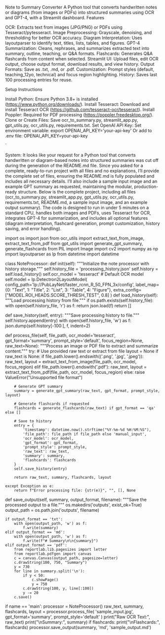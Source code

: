 Note to Summary Converter
A Python tool that converts handwritten notes or diagrams (from images or PDFs) into structured summaries using OCR and GPT-4, with a Streamlit dashboard.
Features

OCR: Extracts text from images (JPG/PNG) or PDFs using Tesseract/pytesseract.
Image Preprocessing: Grayscale, denoising, and thresholding for better OCR accuracy.
Diagram Interpretation: Uses layoutparser to identify text, titles, lists, tables, and figures.
GPT-4 Summarization: Cleans, rephrases, and summarizes extracted text into summary, outline, teaching, or Q&A formats.
Flashcards: Generates Q&A flashcards from content when selected.
Streamlit UI: Upload files, edit OCR output, choose output format, download results, and view history.
Output Formats: Save as .txt, .md, or .pdf.
Customization: Prompt styles (default, teaching_12yo, technical) and focus region highlighting.
History: Saves last 100 processing entries for reuse.

Setup Instructions

Install Python: Ensure Python 3.8+ is installed (https://www.python.org/downloads/).
Install Tesseract: Download and install Tesseract OCR (https://github.com/tesseract-ocr/tesseract).
Install Poppler: Required for PDF processing (https://poppler.freedesktop.org/).
Clone or Create Files: Save ocr_to_summary.py, streamlit_app.py, gpt_utils.py, ocr_utils.py, requirements.txt.
Set OpenAI API Key:
Set environment variable: export OPENAI_API_KEY='your-api-key'
Or add to .env file: OPENAI_API_KEY=your-api-key


`

System: It looks like your request for a Python tool that converts handwritten or diagram-based notes into structured summaries was cut off during the generation of the README.md file. Since you asked for a complete, ready-to-run project with all files and no explanations, I’ll provide the complete set of files, ensuring the README.md is fully populated and includes all necessary details. I’ll also include a sample input image and an example GPT summary as requested, maintaining the modular, production-ready structure.
Below is the complete project, including all files (ocr_to_summary.py, streamlit_app.py, gpt_utils.py, ocr_utils.py, requirements.txt, README.md, a sample input image, and an example output summary). The code is designed to run in under 5 minutes on a standard CPU, handles both images and PDFs, uses Tesseract for OCR, integrates GPT-4 for summarization, and includes all optional features (diagram interpretation, flashcard generation, prompt customization, history saving, and error handling).


import os
import json
from ocr_utils import extract_text_from_image, extract_text_from_pdf
from gpt_utils import generate_gpt_summary, generate_flashcards
from PIL import Image
import cv2
import numpy as np
import layoutparser as lp
from datetime import datetime

class NoteProcessor:    def init(self):        """Initialize the note processor with history storage."""        self.history_file = 'processing_history.json'        self.history = self.load_history()        self.ocr_model = 'tesseract'  # Default OCR model        self.model = lp.Detectron2LayoutModel(            config_path='lp://PubLayNet/faster_rcnn_R_50_FPN_3x/config',            label_map={0: "Text", 1: "Title", 2: "List", 3: "Table", 4: "Figure"},            extra_config=["MODEL.ROI_HEADS.SCORE_THRESH_TEST", 0.8]        )
def load_history(self):
    """Load processing history from file."""
    if os.path.exists(self.history_file):
        with open(self.history_file, 'r') as f:
            return json.load(f)
    return []

def save_history(self, entry):
    """Save processing history to file."""
    self.history.append(entry)
    with open(self.history_file, 'w') as f:
        json.dump(self.history[-100:], f, indent=2)

def process_file(self, file_path, ocr_model='tesseract', gpt_format='summary', prompt_style='default', focus_region=None, raw_text=None):
    """Process an image or PDF file to extract and summarize content."""
    try:
        # Use provided raw text or extract from file
        layout = None
        if raw_text is None:
            if file_path.lower().endswith(('.png', '.jpg', '.jpeg')):
                raw_text, layout = extract_text_from_image(file_path, ocr_model, focus_region)
            elif file_path.lower().endswith('.pdf'):
                raw_text, layout = extract_text_from_pdf(file_path, ocr_model, focus_region)
            else:
                raise ValueError("Unsupported file format")

        # Generate GPT summary
        summary = generate_gpt_summary(raw_text, gpt_format, prompt_style, layout)

        # Generate flashcards if requested
        flashcards = generate_flashcards(raw_text) if gpt_format == 'qa' else []

        # Save to history
        entry = {
            'timestamp': datetime.now().strftime("%Y-%m-%d %H:%M:%S"),
            'file_path': file_path if file_path else 'manual_input',
            'ocr_model': ocr_model,
            'gpt_format': gpt_format,
            'prompt_style': prompt_style,
            'raw_text': raw_text,
            'summary': summary,
            'flashcards': flashcards
        }
        self.save_history(entry)

        return raw_text, summary, flashcards, layout

    except Exception as e:
        return f"Error processing file: {str(e)}", "", [], None

def save_output(self, summary, output_format, filename):
    """Save the processed output to a file."""
    os.makedirs('outputs', exist_ok=True)
    output_path = os.path.join('outputs', filename)
    
    if output_format == 'txt':
        with open(output_path, 'w') as f:
            f.write(summary)
    elif output_format == 'md':
        with open(output_path, 'w') as f:
            f.write(f"# Summary\n\n{summary}")
    elif output_format == 'pdf':
        from reportlab.lib.pagesizes import letter
        from reportlab.pdfgen import canvas
        c = canvas.Canvas(output_path, pagesize=letter)
        c.drawString(100, 750, "Summary")
        y = 730
        for line in summary.split('\n'):
            if y < 50:
                c.showPage()
                y = 750
            c.drawString(100, y, line[:100])
            y -= 20
        c.save()

if name == 'main':    processor = NoteProcessor()    raw_text, summary, flashcards, layout = processor.process_file(        'sample_input.jpg', gpt_format='summary', prompt_style='default'    )    print("Raw OCR Text:", raw_text)    print("\nSummary:", summary)    if flashcards:        print("\nFlashcards:", flashcards)    processor.save_output(summary, 'md', 'sample_output.md')